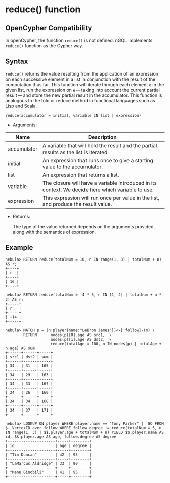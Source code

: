 # reduce() function

## OpenCypher Compatibility

In openCypher, the function `reduce()` is not defined. nGQL implements `reduce()` function as the Cypher way.

## Syntax

`reduce()` returns the value resulting from the application of an expression on each successive element in a list in conjunction with the result of the computation thus far. This function will iterate through each element `e` in the given list, run the expression on `e` — taking into account the current partial result — and store the new partial result in the accumulator. This function is analogous to the fold or reduce method in functional languages such as Lisp and Scala.

```ngql
reduce(accumulator = initial, variable IN list | expression)
```

- Arguments:

| Name | Description |
| --   |   -- |
| accumulator | A variable that will hold the result and the partial results as the list is iterated. |
| initial |  An expression that runs once to give a starting value to the accumulator. |
| list | An expression that returns a list. |
| variable | The closure will have a variable introduced in its context. We decide here which variable to use. |
| expression | This expression will run once per value in the list, and produce the result value. |

- Returns:

   The type of the value returned depends on the arguments provided, along with the semantics of expression.

## Example

```ngql
nebula> RETURN reduce(totalNum = 10, n IN range(1, 3) | totalNum + n) AS r;
+----+
| r  |
+----+
| 16 |
+----+

nebula> RETURN reduce(totalNum = -4 * 5, n IN [1, 2] | totalNum + n * 2) AS r;
+-----+
| r   |
+-----+
| -14 |
+-----+
```

```ngql
nebula> MATCH p = (n:player{name:"LeBron James"})<-[:follow]-(m) \
        RETURN      nodes(p)[0].age AS src1,  \
                    nodes(p)[1].age AS dst2,  \
                    reduce(totalAge = 100, n IN nodes(p) | totalAge + n.age) AS sum
+------+------+-----+
| src1 | dst2 | sum |
+------+------+-----+
| 34   | 31   | 165 |
+------+------+-----+
| 34   | 29   | 163 |
+------+------+-----+
| 34   | 33   | 167 |
+------+------+-----+
| 34   | 26   | 160 |
+------+------+-----+
| 34   | 34   | 168 |
+------+------+-----+
| 34   | 37   | 171 |
+------+------+-----+

nebula> LOOKUP ON player WHERE player.name == "Tony Parker" |  GO FROM $-.VertexID over follow WHERE follow.degree != reduce(totalNum = 5, n IN range(1, 3) | $$.player.age + totalNum + n) YIELD $$.player.name AS id, $$.player.age AS age, follow.degree AS degree
+---------------------+-----+--------+
| id                  | age | degree |
+---------------------+-----+--------+
| "Tim Duncan"        | 42  | 95     |
+---------------------+-----+--------+
| "LaMarcus Aldridge" | 33  | 90     |
+---------------------+-----+--------+
| "Manu Ginobili"     | 41  | 95     |
+---------------------+-----+--------+
```

